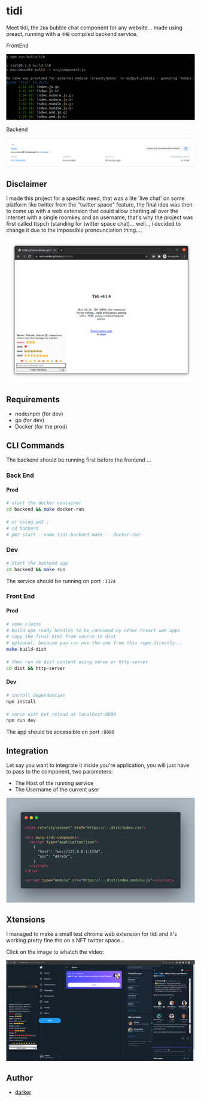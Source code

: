 # tidi

Meet tidi, the `2kb` bubble chat component for any website... made using preact, running with a `4MB` compiled backend service.

FrontEnd

![screen](./readme-resources/size.png)

Backend

![screen2](./readme-resources/size2.png)

## Disclaimer

I made this project for a specific need, that was a lite 'live chat' on some platform like twitter from the "twitter space" feature, the final idea was then to come up with a web extension that could allow chatting all over the internet with a single roomkey and an username, that's why the project was first called ttspch (standing for twitter space chat)... well.., i decided to change it due to the impossible pronounciation thing....

![demo](./readme-resources/demo.png)

## Requirements

- node/npm (for dev)
- go (for dev)
- Docker (for the prod)

## CLI Commands

The backend should be running first before the frontend ...

### Back End

#### Prod

```bash
# start the docker container
cd backend && make docker-run

# or using pm2 :
# cd backend
# pm2 start --name tidi-backend make -- docker-run
```

### Dev

```bash
# Start the backend app
cd backend && make run
```

The service should be running on port `:1324`

### Front End

#### Prod

```bash
# some cleans 
# build npm ready bundles to be consumed by other Preact web apps
# copy the final.html from source to dist
# optional, because you can use the one from this repo directly...
make build-dist

# then run de dist content using serve or http-server
cd dist && http-server
```

#### Dev

``` bash
# install dependencies
npm install

# serve with hot reload at localhost:8080
npm run dev
```

The app should be accessible on port `:8080`


## Integration

Let say you want to integrate it inside you're application, you will just have to pass to the component, two parameters:
- The Host of the running service
- The Username of the current user

![integration](./readme-resources/integration.png)


## Xtensions

I managed to make a small test chrome web extension for tidi and it's working pretty fine tho on a NFT twitter space...

Click on the image to whatch the video:

[![xtension](./readme-resources/xtension.png)](https://youtu.be/sSj8BVSP7P4)

## Author

- [darker](https://github.com/sanix-darker)
